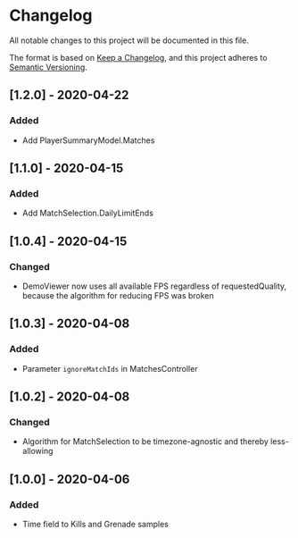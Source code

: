 # Changelog
All notable changes to this project will be documented in this file.

The format is based on [Keep a Changelog](https://keepachangelog.com/en/1.0.0/),
and this project adheres to [Semantic Versioning](https://semver.org/spec/v2.0.0.html).

## [1.2.0] - 2020-04-22
### Added
- Add PlayerSummaryModel.Matches

## [1.1.0] - 2020-04-15
### Added
- Add MatchSelection.DailyLimitEnds

## [1.0.4] - 2020-04-15
### Changed
- DemoViewer now uses all available FPS regardless of requestedQuality, because the algorithm for reducing FPS was broken 

## [1.0.3] - 2020-04-08
### Added
- Parameter `ignoreMatchIds` in MatchesController

## [1.0.2] - 2020-04-08
### Changed
- Algorithm for MatchSelection to be timezone-agnostic and thereby less-allowing

## [1.0.0] - 2020-04-06
### Added
- Time field to Kills and Grenade samples
